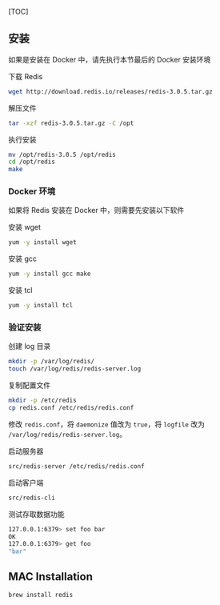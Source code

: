 [TOC]

## 安装

如果是安装在 Docker 中，请先执行本节最后的 Docker 安装环境

下载 Redis

``` bash
wget http://download.redis.io/releases/redis-3.0.5.tar.gz
```

解压文件

``` bash
tar -xzf redis-3.0.5.tar.gz -C /opt
```

执行安装

``` bash
mv /opt/redis-3.0.5 /opt/redis
cd /opt/redis
make
```

### Docker 环境

如果将 Redis 安装在 Docker 中，则需要先安装以下软件

安装 wget

```bash
yum -y install wget
```

安装 gcc

```bash
yum -y install gcc make
```

安装 tcl

```bash
yum -y install tcl
```


### 验证安装

创建 log 目录

```bash
mkdir -p /var/log/redis/
touch /var/log/redis/redis-server.log
```

复制配置文件

```bash
mkdir -p /etc/redis
cp redis.conf /etc/redis/redis.conf
```

修改 `redis.conf`，将 `daemonize` 值改为 `true`，将 `logfile` 改为 `/var/log/redis/redis-server.log`。

启动服务器

``` bash
src/redis-server /etc/redis/redis.conf
```

启动客户端

``` bash
src/redis-cli
```

测试存取数据功能

``` bash
127.0.0.1:6379> set foo bar
OK
127.0.0.1:6379> get foo
"bar"
```

## MAC Installation

```shell
brew install redis
```
